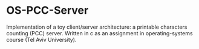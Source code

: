 # OS-PCC-Server
Implementation of a toy client/server architecture: a printable characters counting (PCC) server. Written in c as an assignment in operating-systems course (Tel Aviv University).
